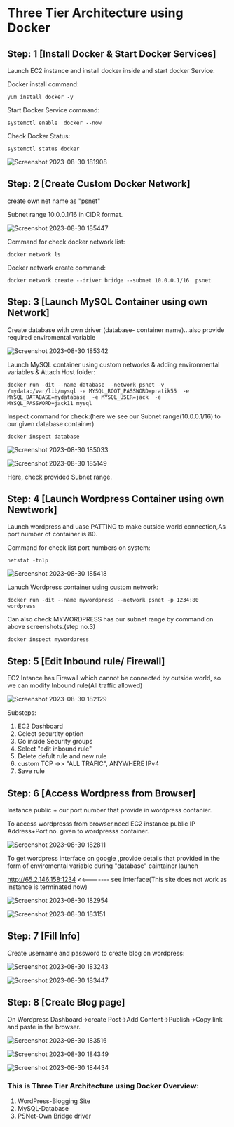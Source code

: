 # Three Tier Architecture using Docker

## Step: 1 [Install Docker & Start Docker Services]
Launch EC2 instance and install docker inside and start docker Service:

Docker install command:
    
    yum install docker -y 

Start Docker Service command:
   
    systemctl enable  docker --now 

Check Docker Status:

    systemctl status docker
      
![Screenshot 2023-08-30 181908](https://github.com/Pratikshinde55/Three-Tier-Architecture/assets/145910708/1bd38c3c-06dc-436f-9780-00f32455229c)

## Step: 2 [Create Custom Docker Network]
create own net name as "psnet"

Subnet range 10.0.0.1/16 in CIDR format.
        
![Screenshot 2023-08-30 185447](https://github.com/Pratikshinde55/Three-Tier-Architecture/assets/145910708/e265d278-0646-488d-ae0d-de9c46bcf87c)

Command for check docker network list:
    
    docker network ls

Docker network create command:

    docker network create --driver bridge --subnet 10.0.0.1/16  psnet
        
## Step: 3 [Launch MySQL Container using own Network]
Create database with own driver (database- container name)...also provide required enviromental variable


 ![Screenshot 2023-08-30 185342](https://github.com/Pratikshinde55/Three-Tier-Architecture/assets/145910708/98939e39-6331-4145-9fee-be84232e668e)


Launch MySQL container using custom networks & adding environmental variables & Attach Host folder:

    docker run -dit --name database --network psnet -v /mydata:/var/lib/mysql -e MYSQL_ROOT_PASSWORD=pratik55  -e MYSQL_DATABASE=mydatabase  -e MYSQL_USER=jack  -e MYSQL_PASSWORD=jack11 mysql

Inspect command for check:(here we see our Subnet range(10.0.0.1/16) to our given database container)

    docker inspect database   
                 
![Screenshot 2023-08-30 185033](https://github.com/Pratikshinde55/Three-Tier-Architecture/assets/145910708/a6c68e2e-cfea-4aa7-8f79-5d41ba5caa22)

![Screenshot 2023-08-30 185149](https://github.com/Pratikshinde55/Three-Tier-Architecture/assets/145910708/3f1270fe-8fb0-47e1-85d7-66445d06fec4)


Here, check provided Subnet range.

## Step: 4 [Launch Wordpress Container using own Newtwork]
Launch wordpress and uase PATTING to make outside world connection,As port number of container is 80.

Command for check list port numbers on system:
              
    netstat -tnlp
          
![Screenshot 2023-08-30 185418](https://github.com/Pratikshinde55/Three-Tier-Architecture/assets/145910708/b82e4635-d464-44b2-9729-0fc29d532f45)

Lanuch Wordpress container using custom network:

    docker run -dit --name mywordpress --network psnet -p 1234:80 wordpress

Can also check MYWORDPRESS has our subnet range by command on above screenshots.(step no.3)
    
    docker inspect mywordpress

## Step: 5 [Edit Inbound rule/ Firewall]
EC2 Intance has Firewall which cannot be connected by outside world, so we can modify Inbound rule(All traffic allowed)

![Screenshot 2023-08-30 182129](https://github.com/Pratikshinde55/Three-Tier-Architecture/assets/145910708/4c596a4b-39f4-49fa-911f-5dc0a4cc01a1)

Substeps:

1. EC2 Dashboard
2. Celect securtity option
3. Go inside Security groups
4. Select "edit inbound rule"
5. Delete defult rule and new rule
6. custom TCP ->> "ALL TRAFIC", ANYWHERE IPv4
7. Save rule

## Step: 6 [Access Wordpress from Browser]
Instance public + our port number that provide in wordpress contanier.

To access wordpresss from browser,need EC2 instance public IP Address+Port no. given to wordpresss container.

![Screenshot 2023-08-30 182811](https://github.com/Pratikshinde55/Three-Tier-Architecture/assets/145910708/90f63389-dbfc-40aa-84bb-82d28772da1b)

To get wordpress interface on google ,provide details that provided in the form of enviromental variable during "database" caintainer launch

http://65.2.146.158:1234    <<------- see interface(This site does not work as instance is terminated now)

![Screenshot 2023-08-30 182954](https://github.com/Pratikshinde55/Three-Tier-Architecture/assets/145910708/6ffc643c-d1bb-47fb-a6e4-4e376b263aa9)


![Screenshot 2023-08-30 183151](https://github.com/Pratikshinde55/Three-Tier-Architecture/assets/145910708/b8c3d0e1-9a34-4a66-970e-236fe770f9b4)

## Step: 7 [Fill Info]
Create username and password to create blog on wordpress:

![Screenshot 2023-08-30 183243](https://github.com/Pratikshinde55/Three-Tier-Architecture/assets/145910708/af521986-471a-4b56-a6f7-079cc889c2cf)

![Screenshot 2023-08-30 183447](https://github.com/Pratikshinde55/Three-Tier-Architecture/assets/145910708/e159eb84-9f1e-4158-8c41-75376ec2cda0)

## Step: 8 [Create Blog page]
On Wordpress Dashboard->create Post->Add Content->Publish->Copy link and paste in the browser.

![Screenshot 2023-08-30 183516](https://github.com/Pratikshinde55/Three-Tier-Architecture/assets/145910708/552edbcb-1dd5-4467-b99d-328a5bac4c53)

![Screenshot 2023-08-30 184349](https://github.com/Pratikshinde55/Three-Tier-Architecture/assets/145910708/9cf35c01-a9fb-40a5-9931-187d04b24787)

![Screenshot 2023-08-30 184434](https://github.com/Pratikshinde55/Three-Tier-Architecture/assets/145910708/c76e18ff-f6ea-4eba-b4dd-e18ce00331d7)


### This is Three Tier Architecture using Docker Overview:
1. WordPress-Blogging Site
2. MySQL-Database 
3. PSNet-Own Bridge driver

